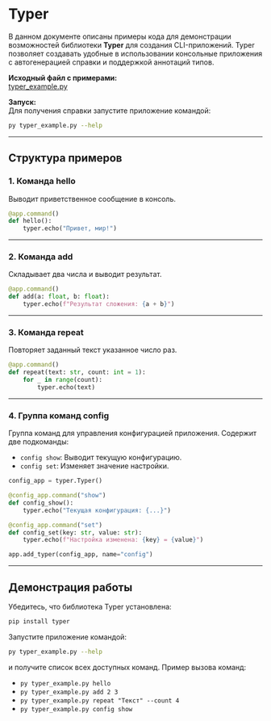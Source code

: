# Typer

В данном документе описаны примеры кода для демонстрации возможностей библиотеки **Typer** для создания CLI-приложений. Typer позволяет создавать удобные в использовании консольные приложения с автогенерацией справки и поддержкой аннотаций типов.

**Исходный файл с примерами:**  
[typer_example.py](../../src/frameworks/typer_example.py)

**Запуск:**  
Для получения справки запустите приложение командой:  

```bash
py typer_example.py --help
```

---

## Структура примеров

### 1. Команда hello
Выводит приветственное сообщение в консоль.  

```python
@app.command()
def hello():
    typer.echo("Привет, мир!")
```

---

### 2. Команда add

Складывает два числа и выводит результат.

```python
@app.command()
def add(a: float, b: float):
    typer.echo(f"Результат сложения: {a + b}")
```

---

### 3. Команда repeat

Повторяет заданный текст указанное число раз.

```python
@app.command()
def repeat(text: str, count: int = 1):
    for _ in range(count):
        typer.echo(text)
```

---

### 4. Группа команд config

Группа команд для управления конфигурацией приложения. Содержит две подкоманды:
- `config show`: Выводит текущую конфигурацию.
- `config set`: Изменяет значение настройки.

```python
config_app = typer.Typer()

@config_app.command("show")
def config_show():
    typer.echo("Текущая конфигурация: {...}")

@config_app.command("set")
def config_set(key: str, value: str):
    typer.echo(f"Настройка изменена: {key} = {value}")

app.add_typer(config_app, name="config")
```

---

## Демонстрация работы

Убедитесь, что библиотека Typer установлена:

```bash
pip install typer
```

Запустите приложение командой:

```bash
py typer_example.py --help
```

и получите список всех доступных команд. Пример вызова команд:
- `py typer_example.py hello`
- `py typer_example.py add 2 3`
- `py typer_example.py repeat "Текст" --count 4`
- `py typer_example.py config show`
